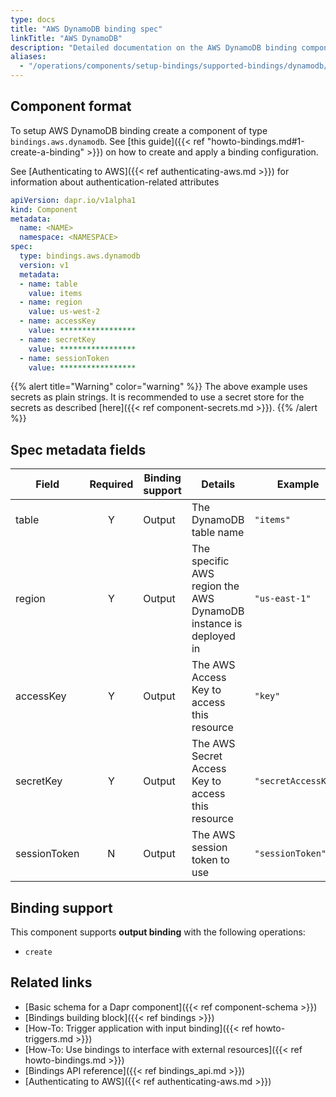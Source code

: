 ```yaml
---
type: docs
title: "AWS DynamoDB binding spec"
linkTitle: "AWS DynamoDB"
description: "Detailed documentation on the AWS DynamoDB binding component"
aliases:
  - "/operations/components/setup-bindings/supported-bindings/dynamodb/"
---
```


## Component format

To setup AWS DynamoDB binding create a component of type `bindings.aws.dynamodb`. See [this guide]({{< ref "howto-bindings.md#1-create-a-binding" >}}) on how to create and apply a binding configuration.

See [Authenticating to AWS]({{< ref authenticating-aws.md >}}) for information about authentication-related attributes

```yaml
apiVersion: dapr.io/v1alpha1
kind: Component
metadata:
  name: <NAME>
  namespace: <NAMESPACE>
spec:
  type: bindings.aws.dynamodb
  version: v1
  metadata:
  - name: table
    value: items
  - name: region
    value: us-west-2
  - name: accessKey
    value: *****************
  - name: secretKey
    value: *****************
  - name: sessionToken
    value: *****************

```

{{% alert title="Warning" color="warning" %}}
The above example uses secrets as plain strings. It is recommended to use a secret store for the secrets as described [here]({{< ref component-secrets.md >}}).
{{% /alert %}}

## Spec metadata fields

| Field        | Required | Binding support | Details                                                          | Example             |
| ------------ |:--------:| --------------- | ---------------------------------------------------------------- | ------------------- |
| table        |    Y     | Output          | The DynamoDB table name                                          | `"items"`           |
| region       |    Y     | Output          | The specific AWS region the AWS DynamoDB instance is deployed in | `"us-east-1"`       |
| accessKey    |    Y     | Output          | The AWS Access Key to access this resource                       | `"key"`             |
| secretKey    |    Y     | Output          | The AWS Secret Access Key to access this resource                | `"secretAccessKey"` |
| sessionToken |    N     | Output          | The AWS session token to use                                     | `"sessionToken"`    |


## Binding support

This component supports **output binding** with the following operations:

- `create`

## Related links

- [Basic schema for a Dapr component]({{< ref component-schema >}})
- [Bindings building block]({{< ref bindings >}})
- [How-To: Trigger application with input binding]({{< ref howto-triggers.md >}})
- [How-To: Use bindings to interface with external resources]({{< ref howto-bindings.md >}})
- [Bindings API reference]({{< ref bindings_api.md >}})
- [Authenticating to AWS]({{< ref authenticating-aws.md >}})
